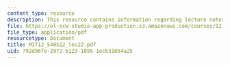 ```yaml
---
content_type: resource
description: This resource contains information regarding lecture notes.
file: https://ol-ocw-studio-app-production.s3.amazonaws.com/courses/12-540-principles-of-the-global-positioning-system-spring-2012/792d96fe2972b12318951ecb31054a25_MIT12_540S12_lec22.pdf
file_type: application/pdf
resourcetype: Document
title: MIT12_540S12_lec22.pdf
uid: 792d96fe-2972-b123-1895-1ecb31054a25
---
```

